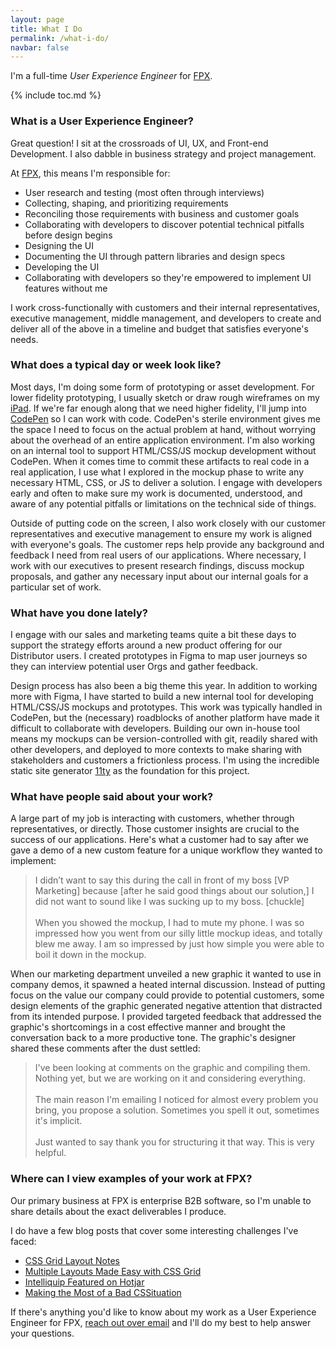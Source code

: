 ```yaml
---
layout: page
title: What I Do
permalink: /what-i-do/
navbar: false
---
```


I'm a full-time *User Experience Engineer* for [FPX](https://www.fpx.com/).

{% include toc.md %}

### What is a User Experience Engineer?

Great question! I sit at the crossroads of UI, UX, and Front-end Development. I
also dabble in business strategy and project management.

At [FPX](https://www.fpx.com/), this means I'm responsible for:

- User research and testing (most often through interviews)
- Collecting, shaping, and prioritizing requirements
- Reconciling those requirements with business and customer goals
- Collaborating with developers to discover potential technical pitfalls before
  design begins
- Designing the UI
- Documenting the UI through pattern libraries and design specs
- Developing the UI
- Collaborating with developers so they're empowered to implement UI features
  without me

I work cross-functionally with customers and their internal representatives,
executive management, middle management, and developers to create and deliver
all of the above in a timeline and budget that satisfies everyone's needs.

### What does a typical day or week look like?

Most days, I'm doing some form of prototyping or asset development. For lower
fidelity prototyping, I usually sketch or draw rough wireframes on my
[iPad](/uses/#129-ipad-pro-2018-with-apple-pencil-2). If we're far enough along
that we need higher fidelity, I'll jump into
[CodePen](https://codepen.io/bobbyshowalter/) so I can work with code. CodePen's
sterile environment gives me the space I need to focus on the actual problem at
hand, without worrying about the overhead of an entire application environment.
I'm also working on an internal tool to support HTML/CSS/JS mockup development
without CodePen. When it comes time to commit these artifacts to real code in a
real application, I use what I explored in the mockup phase to write any
necessary HTML, CSS, or JS to deliver a solution. I engage with developers early
and often to make sure my work is documented, understood, and aware of any
potential pitfalls or limitations on the technical side of things.

Outside of putting code on the screen, I also work closely with our customer
representatives and executive management to ensure my work is aligned with
everyone's goals. The customer reps help provide any background and feedback I
need from real users of our applications. Where necessary, I work with our
executives to present research findings, discuss mockup proposals, and gather
any necessary input about our internal goals for a particular set of work.

### What have you done lately?

I engage with our sales and marketing teams quite a bit these days to support
the strategy efforts around a new product offering for our Distributor users. I
created prototypes in Figma to map user journeys so they can interview potential
user Orgs and gather feedback.

Design process has also been a big theme this year. In addition to working more
with Figma, I have started to build a new internal tool for developing
HTML/CSS/JS mockups and prototypes. This work was typically handled in CodePen,
but the (necessary) roadblocks of another platform have made it difficult to
collaborate with developers. Building our own in-house tool means my mockups can
be version-controlled with git, readily shared with other developers, and
deployed to more contexts to make sharing with stakeholders and customers a
frictionless process. I'm using the incredible static site generator
[11ty](https://www.11ty.dev/) as the foundation for this project.

### What have people said about your work?

A large part of my job is interacting with customers, whether through
representatives, or directly. Those customer insights are crucial to the success
of our applications. Here's what a customer had to say after we gave a demo of a
new custom feature for a unique workflow they wanted to implement:

> I didn’t want to say this during the call in front of my boss [VP
Marketing] because [after he said good things about our solution,] I did not
want to sound like I was sucking up to my boss. [chuckle]<br><br>When you showed
the mockup, I had to mute my phone. I was so impressed how you went from our
silly little mockup ideas, and totally blew me away. I am so impressed by just
how simple you were able to boil it down in the mockup.

When our marketing department unveiled a new graphic it wanted to use in company
demos, it spawned a heated internal discussion. Instead of putting focus on the
value our company could provide to potential customers, some design elements of
the graphic generated negative attention that distracted from its intended
purpose. I provided targeted feedback that addressed the graphic's shortcomings
in a cost effective manner and brought the conversation back to a more
productive tone. The graphic's designer shared these comments after the dust
settled:

> I've been looking at comments on the graphic and compiling them. Nothing
yet, but we are working on it and considering everything.<br><br>The main reason
I'm emailing I noticed for almost every problem you bring, you propose a
solution. Sometimes you spell it out, sometimes it's implicit.<br><br>Just
wanted to say thank you for structuring it that way. This is very helpful.

### Where can I view examples of your work at FPX?

Our primary business at FPX is enterprise B2B software, so I'm unable to share
details about the exact deliverables I produce.

I do have a few blog posts that cover some interesting challenges I've faced:

- [CSS Grid Layout Notes](/2017/06/14/css-grid-layout-notes/)
- [Multiple Layouts Made Easy with CSS Grid](/2018/06/03/multiple-layouts-made-easy-with-css-grid/)
- [Intelliquip Featured on Hotjar](/2018/06/06/intelliquip-featured-on-hotjar/)
- [Making the Most of a Bad
  CSSituation](/2020/03/11/making-the-most-of-a-bad-cssituation/)

If there's anything you'd like to know about my
work as a User Experience Engineer for FPX, [reach out over
email](mailto:bobby.showalter@gmail.com) and I'll do my best to help answer your
questions.
